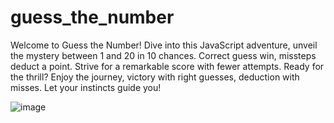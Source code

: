 # guess_the_number
Welcome to Guess the Number! Dive into this JavaScript adventure, unveil the mystery between 1 and 20 in 10 chances. Correct guess  win, missteps deduct a point. Strive for a remarkable score with fewer attempts. Ready for the thrill? Enjoy the journey, victory with right guesses, deduction with misses. Let your instincts guide you!

![image](https://github.com/v-Star55/guess_the_number/assets/106245961/2e871d48-f22e-44c1-a889-325251da02fb)
